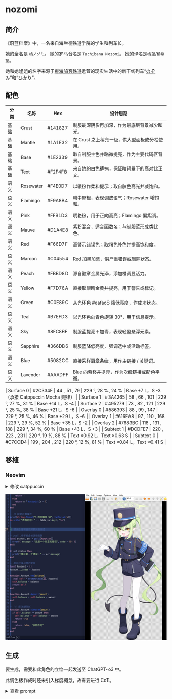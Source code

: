 # nozomi

## 简介

《蔚蓝档案》中，一名来自海兰德铁道学院的学生和列车长。

她的全名是 `橘ノゾミ`。
她的罗马音名是 `Tachibana Nozomi`。
她的译名是`橘望`/`橘希望`。

她和她姐姐的名字来源于[東海旅客鉄道](https://ja.wikipedia.org/wiki/%E6%9D%B1%E6%B5%B7%E6%97%85%E5%AE%A2%E9%89%84%E9%81%93)运营的现实生活中的新干线列车“[のぞみ](<https://ja.wikipedia.org/wiki/%E3%81%AE%E3%81%9E%E3%81%BF_(%E5%88%97%E8%BB%8A)>)”和“[ひかり](<https://ja.wikipedia.org/wiki/%E3%81%B2%E3%81%8B%E3%82%8A_(%E5%88%97%E8%BB%8A)>)”。

## 配色

| 分类 | 名称      | Hex     | 设计思路                                      |
| ---- | --------- | ------- | --------------------------------------------- |
| 基础 | Crust     | #141827 | 制服最深阴影再加深，作为最底层背景减少眩光。  |
| 基础 | Mantle    | #1A1E32 | 在 Crust 之上稍亮一级，供大型面板或分栏使用。 |
| 基础 | Base      | #1E2339 | 取自制服主色并略微提亮，作为主要代码区背景。  |
| 基础 | Text      | #F2F4F8 | 来自她的白色裤袜，保证暗背景下的高对比正文。  |
| 语义 | Rosewater | #F4E0D7 | 以暖粉作柔和提示；取自肤色高光并减饱和。      |
| 语义 | Flamingo  | #F9A8B4 | 粉中带橙，表现调皮语气；Rosewater 增饱和。    |
| 语义 | Pink      | #FFB1D3 | 明艳粉，用于正向高亮；Flamingo 偏紫调。       |
| 语义 | Mauve     | #D1A4E8 | 紫粉混合，适合函数名；与制服蓝形成类比色。    |
| 语义 | Red       | #F66D7F | 高警示错误色；取粉色补色并提高饱和度。        |
| 语义 | Maroon    | #C04554 | Red 加黑加蓝，供严重错误或删除状态。          |
| 语义 | Peach     | #FBBD8D | 源自徽章金属光泽，添加橙调显活力。            |
| 语义 | Yellow    | #F7D76A | 直接取眼睛金黄并提亮，用于警告或标记。        |
| 语义 | Green     | #C0E89C | 从光环色 #eafac8 降低亮度，作成功状态。       |
| 语义 | Teal      | #B7EFD3 | 以光环色向青色旋转 30°，用于信息提示。        |
| 语义 | Sky       | #8FC8FF | 制服蓝提亮＋加青，表现轻盈悬浮元素。          |
| 语义 | Sapphire  | #366DB6 | 制服蓝降低亮度，强调选中或活动标签。          |
| 语义 | Blue      | #5082CC | 直接采样肩章条纹，用作主链接 / 关键词。       |
| 语义 | Lavender  | #AAADFF | Blue 向紫移并提亮，作为次级链接或配色平衡。   |

| Surface 0 | #2C334F | 44 , 51 , 79 | 229 °, 28 %, 24 % | Base +7 L，S -3 （承接 Catppuccin Mocha 规律） |
| Surface 1 | #3A4265 | 58 , 66 , 101 | 229 °, 27 %, 31 % | Base +14 L，S -4 |
| Surface 2 | #495279 | 73 , 82 , 121 | 229 °, 25 %, 38 % | Base +21 L，S -6 |
| Overlay 0 | #586393 | 88 , 99 , 147 | 229 °, 25 %, 46 % | Base +29 L，S -6 |
| Overlay 1 | #616EA8 | 97 , 110 , 168 | 229 °, 29 %, 52 % | Base +35 L，S -2 |
| Overlay 2 | #7683BC | 118 , 131 , 188 | 229 °, 34 %, 60 % | Base +43 L，S +3 |
| Subtext 1 | #DCDFE7 | 220 , 223 , 231 | 220 °, 19 %, 88 % | Text ×0.92 L，Text ×0.63 S |
| Subtext 0 | #C7CCD4 | 199 , 204 , 212 | 220 °, 12 %, 81 % | Text ×0.84 L，Text ×0.41 S |

## 移植

### Neovim

<!-- <details>
  <summary>修改 tokyonight.nvim</summary>

```Lua
{
    "folke/tokyonight.nvim",
    lazy = false,
    priority = 1000,
    opts = function()
        local styles = require("tokyonight.colors").styles
        styles.nozomi = vim.tbl_extend("force", styles.night, {
            bg = "#1E2339", -- Base
            bg_dark = "#141827", -- Crust
            bg_dark1 = "#1A1E32", -- Mantle
            bg_highlight = "#2C406D", -- Surface 2
            blue = "#3C6AFF", -- Blue
            blue0 = "#5980FF",
            blue1 = "#7696FF",
            blue2 = "#93ADFF",
            blue5 = "#B1C3FF",
            blue6 = "#CED9FF",
            blue7 = "#E1E8FF",
            comment = "#4964A0", -- Overlay 0
            cyan = "#8FC8FF", -- Sky
            dark3 = "#141C32",
            dark5 = "#0C111F",
            fg = "#F2F4F8", -- Text
            fg_dark = "#B3BAD0", -- Subtext 0
            fg_gutter = "#4964A0", -- Overlay 0
            green = "#C0E89C", -- Green
            green1 = "#CFF2B4",
            green2 = "#C6D4AA",
            magenta = "#FFB1D3", -- Pink
            magenta2 = "#F9A8B4", -- Flamingo
            orange = "#FBBD8D", -- Peach
            purple = "#D1A4E8", -- Mauve
            red = "#F66D7F", -- Red
            red1 = "#FF8888",
            teal = "#B7EFD3", -- Teal
            terminal_black = "#141827", -- Crust
            yellow = "#F7D76A", -- Yellow
            git = {
                add = "#C0E89C", -- Green
                change = "#5082CC", -- Blue
                delete = "#FF6B6B", -- Red
            },
        })

        return {
            style = "nozomi",
            transparent = false,
            styles = {
                sidebars = "transparent",
                floats = "transparent",
            },
        }
    end,
}
```

</details> -->

<details>
  <summary>修改 catppuccin</summary>

```Lua
latte = {
    crust = "#141827",
    mantle = "#1A1E32",
    base = "#1E2339",
    surface0 = "#2C334F",
    surface1 = "#3A4265",
    surface2 = "#495279",
    overlay0 = "#586393",
    overlay1 = "#616EA8",
    overlay2 = "#7683BC",
    text = "#F2F4F8",
    subtext0 = "#DCDFE7",
    subtext1 = "#C7CCD4",

    rosewater = "#F4E0D7",
    flamingo = "#F9A8B4",
    pink = "#FFB1D3",
    mauve = "#D1A4E8",
    red = "#F66D7F",
    maroon = "#C04554",
    peach = "#FBBD8D",
    yellow = "#F7D76A",
    green = "#C0E89C",
    teal = "#B7EFD3",
    sky = "#8FC8FF",
    sapphire = "#366DB6",
    blue = "#5082CC",
    lavender = "#AAADFF",
},
```

</details>

![nozomi-screenshot](./img/nozomi.png)

## 生成

要生成，需要和此角色的立绘一起发送至 ChatGPT-o3 中。

此调色板作成时还未引入梯度概念，故需要进行 CoT。

<details>
  <summary>查看 prompt</summary>

```md
你是一个专业 UI 设计师，尤其擅长为开发者工具创造富有情感联系和视觉一致性的主题。

我希望你根据一个动漫角色的核心色系，为我创作一个专门用于代码编辑器的“暗黑模式” (Dark Mode) 调色板。这个调色板必须严格遵循下方指定的命名结构。

### 1. 角色与风格分析

橘ノゾミ、ハイランダー鉄道学園所属、CCC（中央管制センター）の幹部。陽気かつハツラツとした性格で、細かいことは気にしない。そのせいか、双子の姉であるヒカリと一緒にトラブルを引き起こすこともしばしば。面白そうなものにはとりあえず飛び込む性格だが、列車運行に関しては責任を持って臨んでいる。

这要求调色板在整体沉稳专业的基调上，必须拥有明亮、充满活力的强调色。

### 2. 核心颜色基准

在 Blue Archive 中，光环相当于学生的生命。如果光环破碎，学生就会死亡。她的光环颜色是 #eafac8。
除此之外，还有如下几点：

- 背景色 (base)：她的制服颜色，可以选择比立绘更深一点的蓝色。
- 文本色 (text)：可以从她的裤袜得到灵感。
- 黄色系：她的眼睛是黄色的，以及她身上的某些物品是金色的。

### 3. 设计任务与色彩学要求

请根据上述**核心颜色基准**，填充以下的调色板结构。

- 推断原则：你需要基于核心颜色，运用专业的色彩学知识（如调整饱和度、亮度，寻找邻近色、互补色）来生成剩余的颜色。所有颜色组合在一起时，必须感觉它们源自同一个角色。
- 风格指令：
  - 基础色 (Base, Mantle, Crust, Surface 0, Surface 1, Surface 2, Overlay 0, Overlay 1, Overlay 2): 必须沉稳、专业，以制服颜色为基础进行微调，确保长时间阅读的舒适性。对于 Surface 和 Overlay，数字越大则越亮。
  - 文本色 (Text, Subtext 0, Subtext 1): 必须清晰易读，以她的裤袜为基础，可以创建不同亮度的版本。对于 Subtext，数字越大则越亮。
  - 语义色: 必须体现角色“陽気かつハツラツ”的性格。它们需要比基础色更鲜明，但又不能过于刺眼。
    - `Green`, `Teal` 应从光环色 `#eafac8` 演变而来。
    - `Blue`, `Sapphire`, `Sky`, `Lavender` 需要你根据现有颜色进行和谐的创造，以补全整个色谱。
    - `Yellow`、`Peach` 应从她的眼睛颜色或配饰演变而来。
    - `Red`, `Maroon`, `Mauve`, `Pink`, `Flamingo`, `Rosewater` 应该使用色彩学知识来生成。

### 4. 输出格式

请以 Markdown 表格的形式返回最终的调色板，包含以下列：

- 分类 (Category): 语义 (Semantic) 或 基础 (Base)
- 名称 (Name): 如 Rosewater, Base 等
- 设计思路 (Rationale): 简要说明这个颜色的灵感来源或推导逻辑（例如：“源自金色纽扣颜色，增加了亮度以体现活泼感”）。
```

</details>
